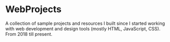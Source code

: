 # WebProjects
A collection of sample projects and resources I built since I started working with web development and design tools (mostly HTML, JavaScript, CSS). From 2018 till present.
